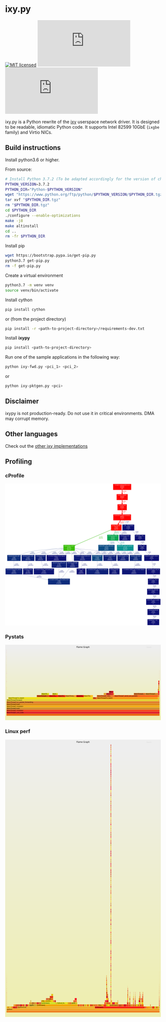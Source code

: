 # ixy.py
[![MIT licensed](https://img.shields.io/badge/license-MIT-blue.svg)](./LICENSE)
[![](https://tokei.rs/b1/github/ixy-languages/ixy.py?category=code)](https://github.com/ixy-languages/ixy.py)
[![](https://tokei.rs/b1/github/ixy-languages/ixy.py?category=comments)](https://github.com/ixy-languages/ixy.py)

ixy.py is a Python rewrite of the [ixy](https://github.com/emmericp/ixy) userspace network driver.
It is designed to be readable, idiomatic Python code.
It supports Intel 82599 10GbE (`ixgbe` family) and Virtio NICs.


## Build instructions
Install python3.6 or higher.

From source:
``` bash
# Install Python 3.7.2 (To be adapted accordingly for the version of choice)
PYTHON_VERSION=3.7.2
PYTHON_DIR="Python-$PYTHON_VERSION"
wget "https://www.python.org/ftp/python/$PYTHON_VERSION/$PYTHON_DIR.tgz"
tar xvf "$PYTHON_DIR.tgz"
rm "$PYTHON_DIR.tgz"
cd $PYTHON_DIR
./configure --enable-optimizations
make -j8
make altinstall
cd ..
rm -fr $PYTHON_DIR
```

Install pip
``` bash
wget https://bootstrap.pypa.io/get-pip.py
python3.7 get-pip.py
rm -f get-pip.py
```

Create a virtual environment
``` bash
python3.7 -m venv venv
source venv/bin/activate
```

Install cython
``` bash
pip install cython
```
or (from the project directory)
``` bash
pip install -r <path-to-project-directory>/requirements-dev.txt
```

Install __ixypy__
``` bash
pip install <path-to-project-directory>
```

Run one of the sample applications in the following way:
``` bash
python ixy-fwd.py <pci_1> <pci_2>
```
or
``` bash
python ixy-pktgen.py <pci>
```

## Disclaimer
ixypy is not production-ready. Do not use it in critical environments. DMA may corrupt memory.

## Other languages
Check out the [other ixy implementations](https://github.com/ixy-languages)

## Profiling
### cProfile
![cProfile](docs/profiling/cprof.svg)

### Pystats
![Flamegraph](docs/profiling/flamegraph.svg)
### Linux perf
![FlameGraph](docs/profiling/perf-ixy.svg)
